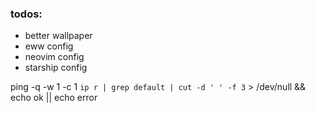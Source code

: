 ### todos:
- better wallpaper
- eww config
- neovim config
- starship config


ping -q -w 1 -c 1 `ip r | grep default | cut -d ' ' -f 3` > /dev/null && echo ok || echo error

